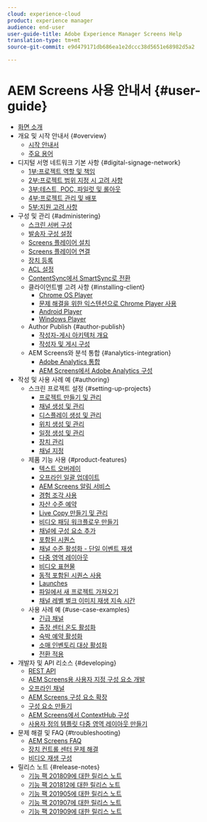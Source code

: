 ```yaml
---
cloud: experience-cloud
product: experience manager
audience: end-user
user-guide-title: Adobe Experience Manager Screens Help
translation-type: tm+mt
source-git-commit: e9d479171db686ea1e2dccc38d5651e68982d5a2

---
```



# AEM Screens 사용 안내서 {#user-guide}

+ [화면 소개](aem-screens-introduction.md)
+ 개요 및 시작 안내서 {#overview}
   + [시작 안내서](kickstart-for-aem-screens.md)
   + [주요 용어](screens-glossary.md)
+ 디지털 서명 네트워크 기본 사항 {#digital-signage-network}
   + [1부:프로젝트 역할 및 책임](project-roles-responsibilities.md)
   + [2부:프로젝트 범위 지정 시 고려 사항](project-considerations.md)
   + [3부:테스트, POC, 파일럿 및 롤아웃](testing-pocs-pilots-rollouts.md)
   + [4부:프로젝트 관리 및 배포](project-management-and-deployment.md)
   + [5부:지원 고려 사항](support-considerations.md)
+ 구성 및 관리 {#administering}
   + [스크린 서버 구성](configuring-screens-introduction.md)
   + [발송자 구성 설정](dispatcher-configurations-aem-screens.md)
   + [Screens 플레이어 설치](installing-screens-player.md)
   + [Screens 플레이어 연결](working-with-screens-player.md)
   + [장치 등록](device-registration.md)
   + [ACL 설정](setting-up-acls.md)
   + [ContentSync에서 SmartSync로 전환](smartsync.md)
   + 클라이언트별 고려 사항 {#installing-client}
      + [Chrome OS Player](implementing-chrome-os-player.md)
      + [문제 해결을 위한 익스텐션으로 Chrome Player 사용](using-chrome-player-as-an-extension.md)
      + [Android Player](implementing-android-player.md)
      + [Windows Player](implementing-windows-player.md)
   + Author Publish {#author-publish}
      + [작성자-게시 아키텍처 개요](author-publish-architecture-overview.md)
      + [작성자 및 게시 구성](author-and-publish.md)
   + AEM Screens와 분석 통합 {#analytics-integration}
      + [Adobe Analytics 통합](adobe-analytics-integration-aem-screens.md)
      + [AEM Screens에서 Adobe Analytics 구성](configuring-adobe-analytics-aem-screens.md)
+ 작성 및 사용 사례 예 {#authoring}
   + 스크린 프로젝트 설정 {#setting-up-projects}
      + [프로젝트 만들기 및 관리](creating-a-screens-project.md)
      + [채널 생성 및 관리](managing-channels.md)
      + [디스플레이 생성 및 관리](managing-displays.md)
      + [위치 생성 및 관리](managing-locations.md)
      + [일정 생성 및 관리](managing-schedules.md)
      + [장치 관리](managing-devices.md)
      + [채널 지정](channel-assignment.md)
   + 제품 기능 사용 {#product-features}
      + [텍스트 오버레이](text-overlay.md)
      + [오프라인 일괄 업데이트](bulk-offline-update.md)
      + [AEM Screens 알림 서비스](screens-notifications-service.md)
      + [경험 조각 사용](experience-fragments-in-screens.md)
      + [자산 수준 예약](asset-level-scheduling.md)
      + [Live Copy 만들기 및 관리](managing-livecopy.md)
      + [비디오 패딩 워크플로우 만들기](creating-a-video-padding-workflow.md)
      + [채널에 구성 요소 추가](adding-components-to-a-channel.md)
      + [포함된 시퀀스](embedded-sequences.md)
      + [채널 수준 활성화 - 단일 이벤트 재생](channel-level-activation.md)
      + [다중 영역 레이아웃](multi-zone-layout-aem-screens.md)
      + [비디오 표현물](generating-renditions.md)
      + [동적 포함된 시퀀스 사용](dynamic-embedded-sequences.md)
      + [Launches](launches.md)
      + [파일에서 새 프로젝트 가져오기](project-importer.md)
      + [채널 레벨 벌크 이미지 재생 지속 시간](channel-level-image-playback.md)
   + 사용 사례 예 {#use-case-examples}
      + [긴급 채널](emergency-channel.md)
      + [출장 센터 온도 활성화](local-temperature-activation.md)
      + [숙박 예약 활성화](hospitality-reservation-activation.md)
      + [소매 인벤토리 대상 활성화](retail-inventory-activation.md)
      + [전환 적용](applying-transitions.md)
+ 개발자 및 API 리소스 {#developing}
   + [REST API](rest-api.md)
   + [AEM Screens용 사용자 지정 구성 요소 개발](developing-custom-component-tutorial-develop.md)
   + [오프라인 채널](offline-channels.md)
   + [AEM Screens 구성 요소 확장](extending-component-tutorial-develop.md)
   + [구성 요소 만들기](creating-components.md)
   + [AEM Screens에서 ContextHub 구성](configuring-context-hub.md)
   + [사용자 정의 템플릿 다중 영역 레이아웃 만들기](creating-custom-templates-multizone-layouts.md)
+ 문제 해결 및 FAQ {#troubleshooting}
   + [AEM Screens FAQ](aem-screens-faqs.md)
   + [장치 컨트롤 센터 문제 해결](monitoring-screens.md)
   + [비디오 재생 구성](troubleshoot-videos.md)
+ 릴리스 노트 {#release-notes}
   + [기능 팩 201809에 대한 릴리스 노트](screens-release-notes.md)
   + [기능 팩 201812에 대한 릴리스 노트](release-notes-fp-201812.md)
   + [기능 팩 201905에 대한 릴리스 노트](screens-release-notes-fp-201905.md)
   + [기능 팩 201907에 대한 릴리스 노트](release-notes-fp-201907.md)
   + [기능 팩 201909에 대한 릴리스 노트](release-notes-fp-201909.md)
